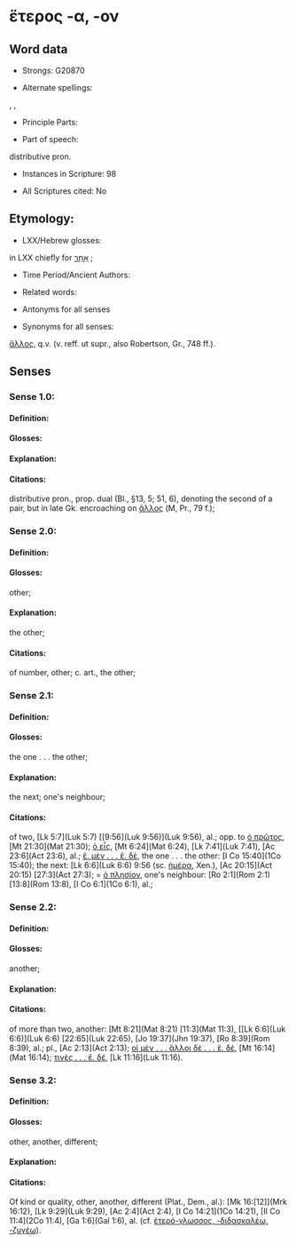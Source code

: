 # ἕτερος -α, -ον

<!-- Status: S2=NeedsEdits -->
<!-- Lexica used for edits:   -->

## Word data

* Strongs: G20870

* Alternate spellings:

, , 

* Principle Parts: 


* Part of speech: 

distributive pron.

* Instances in Scripture: 98

* All Scriptures cited: No

## Etymology: 


* LXX/Hebrew glosses: 

in LXX chiefly for [אַחֵר](//en-uhl/H0312) ; 

* Time Period/Ancient Authors: 


* Related words: 

* Antonyms for all senses

* Synonyms for all senses: 

 [ἄλλος](), q.v. (v. reff. ut supr., also Robertson, Gr., 748 ff.).

## Senses 


### Sense  1.0: 

#### Definition: 


#### Glosses:



#### Explanation:



#### Citations: 

distributive pron., prop. dual (Bl., §13, 5; 51, 6),  denoting the second of a pair, but in late Gk. encroaching on [ἄλλος]() (M, Pr., 79 f.);

### Sense  2.0: 

#### Definition: 

#### Glosses: 

other; 

#### Explanation: 

the other; 

#### Citations: 

of number, other; c. art., the other;

### Sense  2.1: 

#### Definition: 

#### Glosses: 

the one . . . the other; 

#### Explanation: 

the next; 
one's neighbour; 

#### Citations: 

of two, [Lk 5:7](Luk 5:7)  [[9:56](Luk 9:56)](Luk 9:56), al.; opp. to [ὁ πρῶτος](), [Mt 21:30](Mat 21:30); [ὁ εἷς](), [Mt 6:24](Mat 6:24), [Lk 7:41](Luk 7:41), [Ac 23:6](Act 23:6), al.; [ἕ. μὲν . . . ἕ. δέ](), the one . . . the other: [I Co 15:40](1Co 15:40); the next: [Lk 6:6](Luk 6:6)  9:56 (sc. [ἡμέρα](), Xen.), [Ac 20:15](Act 20:15)  [27:3](Act 27:3); = [ὁ πλησίον](), one's neighbour: [Ro 2:1](Rom 2:1)  [13:8](Rom 13:8), [I Co 6:1](1Co 6:1), al.; 

### Sense  2.2: 

#### Definition: 

#### Glosses: 

another; 

#### Explanation: 


#### Citations: 

of more than two, another: [Mt 8:21](Mat 8:21)  [11:3](Mat 11:3), [[Lk 6:6](Luk 6:6)](Luk 6:6)  [22:65](Luk 22:65), [Jo 19:37](Jhn 19:37), [Ro 8:39](Rom 8:39), al.; pl., [Ac 2:13](Act 2:13); [οἱ μὲν . . . ἄλλοι δὲ . . . ἕ. δέ](), [Mt 16:14](Mat 16:14); [τινὲς . . . ἕ. δέ](), [Lk 11:16](Luk 11:16). 

### Sense  3.2: 

#### Definition: 

#### Glosses: 

other, another, different; 

#### Explanation: 


#### Citations: 

Of kind or quality, other, another, different (Plat., Dem., al.): [Mk 16:[12]](Mrk 16:12), [Lk 9:29](Luk 9:29), [Ac 2:4](Act 2:4), [I Co 14:21](1Co 14:21), [II Co 11:4](2Co 11:4), [Ga 1:6](Gal 1:6), al. (cf. [ἑτερό-γλωσσος, -διδασκαλέω, -ζυγέω]()). 

